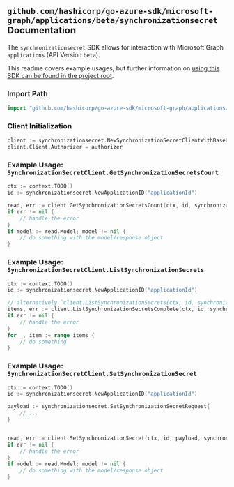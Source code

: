
## `github.com/hashicorp/go-azure-sdk/microsoft-graph/applications/beta/synchronizationsecret` Documentation

The `synchronizationsecret` SDK allows for interaction with Microsoft Graph `applications` (API Version `beta`).

This readme covers example usages, but further information on [using this SDK can be found in the project root](https://github.com/hashicorp/go-azure-sdk/tree/main/docs).

### Import Path

```go
import "github.com/hashicorp/go-azure-sdk/microsoft-graph/applications/beta/synchronizationsecret"
```


### Client Initialization

```go
client := synchronizationsecret.NewSynchronizationSecretClientWithBaseURI("https://graph.microsoft.com")
client.Client.Authorizer = authorizer
```


### Example Usage: `SynchronizationSecretClient.GetSynchronizationSecretsCount`

```go
ctx := context.TODO()
id := synchronizationsecret.NewApplicationID("applicationId")

read, err := client.GetSynchronizationSecretsCount(ctx, id, synchronizationsecret.DefaultGetSynchronizationSecretsCountOperationOptions())
if err != nil {
	// handle the error
}
if model := read.Model; model != nil {
	// do something with the model/response object
}
```


### Example Usage: `SynchronizationSecretClient.ListSynchronizationSecrets`

```go
ctx := context.TODO()
id := synchronizationsecret.NewApplicationID("applicationId")

// alternatively `client.ListSynchronizationSecrets(ctx, id, synchronizationsecret.DefaultListSynchronizationSecretsOperationOptions())` can be used to do batched pagination
items, err := client.ListSynchronizationSecretsComplete(ctx, id, synchronizationsecret.DefaultListSynchronizationSecretsOperationOptions())
if err != nil {
	// handle the error
}
for _, item := range items {
	// do something
}
```


### Example Usage: `SynchronizationSecretClient.SetSynchronizationSecret`

```go
ctx := context.TODO()
id := synchronizationsecret.NewApplicationID("applicationId")

payload := synchronizationsecret.SetSynchronizationSecretRequest{
	// ...
}


read, err := client.SetSynchronizationSecret(ctx, id, payload, synchronizationsecret.DefaultSetSynchronizationSecretOperationOptions())
if err != nil {
	// handle the error
}
if model := read.Model; model != nil {
	// do something with the model/response object
}
```
